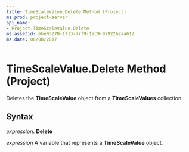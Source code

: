 ```yaml
---
title: TimeScaleValue.Delete Method (Project)
ms.prod: project-server
api_name:
- Project.TimeScaleValue.Delete
ms.assetid: ebe03270-1713-77f9-1ac9-97922b2aa612
ms.date: 06/08/2017
---
```



# TimeScaleValue.Delete Method (Project)

Deletes the **TimeScaleValue** object from a **TimeScaleValues** collection.


## Syntax

 _expression_. **Delete**

 _expression_ A variable that represents a **TimeScaleValue** object.



